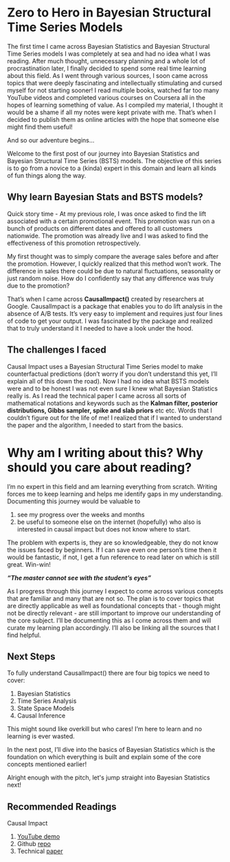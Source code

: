 # Zero to Hero in Bayesian Structural Time Series Models
The first time I came across Bayesian Statistics and Bayesian Structural Time Series models I was completely at sea and had no idea what I was reading. After much thought, unnecessary planning and a whole lot of procrastination later, I finally decided to spend some real time learning about this field. As I went through various sources, I soon came across topics that were deeply fascinating and intellectually stimulating and cursed myself for not starting sooner! I read multiple books, watched far too many YouTube videos and completed various courses on Coursera all in the hopes of learning something of value. As I compiled my material, I thought it would be a shame if all my notes were kept private with me. That’s when I decided to publish them as online articles with the hope that someone else might find them useful! 

And so our adventure begins…

Welcome to the first post of our journey into Bayesian Statistics and Bayesian Structural Time Series (BSTS) models. The objective of this series is to go from a novice to a (kinda) expert in this domain and learn all kinds of fun things along the way. 
## Why learn Bayesian Stats and BSTS models?
Quick story time - At my previous role, I was once asked to find the lift associated with a certain promotional event. This promotion was run on a bunch of products on different dates and offered to all customers nationwide. The promotion was already live and I was asked to find the effectiveness of this promotion retrospectively. 

My first thought was to simply compare the average sales before and after the promotion. However, I quickly realized that this method won’t work. The difference in sales there could be due to natural fluctuations, seasonality or just random noise. How do I confidently say that any difference was truly due to the promotion? 

That’s when I came across **CausalImpact()** created by researchers at Google. CausalImpact is a package that enables you to do lift analysis in the absence of A/B tests. It’s very easy to implement and requires just four lines of code to get your output. I was fascinated by the package and realized that to truly understand it I needed to have a look under the hood.
## The challenges I faced
Causal Impact uses a Bayesian Structural Time Series model to make counterfactual predictions (don’t worry if you don’t understand this yet, I’ll explain all of this down the road). Now I had no idea what BSTS models were and to be honest I was not even sure I knew what Bayesian Statistics really is. As I read the technical paper I came across all sorts of mathematical notations and keywords such as the **Kalman filter, posterior distributions, Gibbs sampler, spike and slab priors** etc etc. Words that I couldn’t figure out for the life of me! I realized that if I wanted to understand the paper and the algorithm, I needed to start from the basics.
# Why am I writing about this? Why should you care about reading?
I’m no expert in this field and am learning everything from scratch. Writing forces me to keep learning and helps me identify gaps in my understanding.
Documenting this journey would be valuable to 
1. see my progress over the weeks and months 
2. be useful to someone else on the internet (hopefully) who also is interested in causal impact but does not know where to start. 

The problem with experts is, they are so knowledgeable, they do not know the issues faced by beginners. If I can save even one person’s time then it would be fantastic, if not, I get a fun reference to read later on which is still great. Win-win!


***“The master cannot see with the student’s eyes”***

As I progress through this journey I expect to come across various concepts that are familiar and many that are not so. The plan is to cover topics that are directly applicable as well as foundational concepts that - though might not be directly relevant - are still important to improve our understanding of the core subject. I’ll be documenting this as I come across them and will curate my learning plan accordingly. I’ll also be linking all the sources that I find helpful.
## Next Steps
To fully understand CausalImpact() there are four big topics we need to cover:
1. Bayesian Statistics
2. Time Series Analysis
3.  State Space Models
4.  Causal Inference

This might sound like overkill but who cares! I’m here to learn and no learning is ever wasted.

In the next post, I’ll dive into the basics of Bayesian Statistics which is the foundation on which everything is built and explain some of the core concepts mentioned earlier!

Alright enough with the pitch, let's jump straight into Bayesian Statistics next!
## Recommended Readings
Causal Impact
1. [YouTube demo](https://www.youtube.com/watch?v=GTgZfCltMm8) 
2. Github [repo](https://github.com/google/CausalImpact)
3. Technical [paper](https://projecteuclid.org/journals/annals-of-applied-statistics/volume-9/issue-1/Inferring-causal-impact-using-Bayesian-structural-time-series-models/10.1214/14-AOAS788.full)
